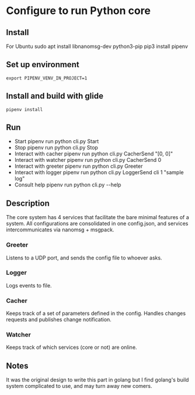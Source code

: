 # Configure to run Python core

## Install
For Ubuntu
    sudo apt install libnanomsg-dev python3-pip
    pip3 install pipenv

## Set up environment
    export PIPENV_VENV_IN_PROJECT=1

## Install and build with glide
    pipenv install

## Run
* Start
    pipenv run python cli.py Start
* Stop
    pipenv run python cli.py Stop
* Interact with cacher
    pipenv run python cli.py CacherSend "[0, 0]"
* Interact with watcher
    pipenv run python cli.py CacherSend 0
* Interact with greeter
    pipenv run python cli.py Greeter
* Interact with logger
    pipenv run python cli.py LoggerSend cli 1 "sample log"
* Consult help
    pipenv run python cli.py --help

## Description
The core system has 4 services that facilitate the bare minimal features of a system. All configurations are consolidated in one config.json, and services intercommunicates via nanomsg + msgpack.

### Greeter
Listens to a UDP port, and sends the config file to whoever asks.

### Logger
Logs events to file.

### Cacher
Keeps track of a set of parameters defined in the config. Handles changes requests and publishes change notification.

### Watcher
Keeps track of which services (core or not) are online.

## Notes
It was the original design to write this part in golang but I find golang's build system complicated to use, and may turn away new comers.
